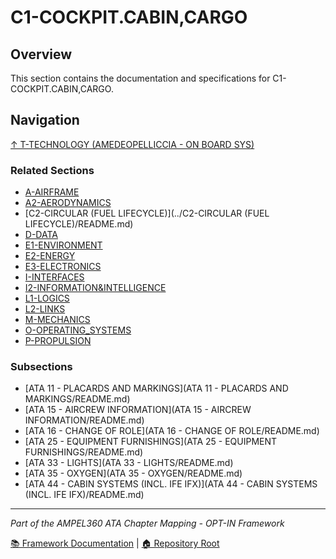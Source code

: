# C1-COCKPIT.CABIN,CARGO

## Overview

This section contains the documentation and specifications for C1-COCKPIT.CABIN,CARGO.

## Navigation

[↑ T-TECHNOLOGY (AMEDEOPELLICCIA - ON BOARD SYS)](../README.md)

### Related Sections

- [A-AIRFRAME](../A-AIRFRAME/README.md)
- [A2-AERODYNAMICS](../A2-AERODYNAMICS/README.md)
- [C2-CIRCULAR (FUEL LIFECYCLE)](../C2-CIRCULAR (FUEL LIFECYCLE)/README.md)
- [D-DATA](../D-DATA/README.md)
- [E1-ENVIRONMENT](../E1-ENVIRONMENT/README.md)
- [E2-ENERGY](../E2-ENERGY/README.md)
- [E3-ELECTRONICS](../E3-ELECTRONICS/README.md)
- [I-INTERFACES](../I-INTERFACES/README.md)
- [I2-INFORMATION&INTELLIGENCE](../I2-INFORMATION&INTELLIGENCE/README.md)
- [L1-LOGICS](../L1-LOGICS/README.md)
- [L2-LINKS](../L2-LINKS/README.md)
- [M-MECHANICS](../M-MECHANICS/README.md)
- [O-OPERATING_SYSTEMS](../O-OPERATING_SYSTEMS/README.md)
- [P-PROPULSION](../P-PROPULSION/README.md)

### Subsections

- [ATA 11 - PLACARDS AND MARKINGS](ATA 11 - PLACARDS AND MARKINGS/README.md)
- [ATA 15 - AIRCREW INFORMATION](ATA 15 - AIRCREW INFORMATION/README.md)
- [ATA 16 - CHANGE OF ROLE](ATA 16 - CHANGE OF ROLE/README.md)
- [ATA 25 - EQUIPMENT FURNISHINGS](ATA 25 - EQUIPMENT FURNISHINGS/README.md)
- [ATA 33 - LIGHTS](ATA 33 - LIGHTS/README.md)
- [ATA 35 - OXYGEN](ATA 35 - OXYGEN/README.md)
- [ATA 44 - CABIN SYSTEMS (INCL. IFE IFX)](ATA 44 - CABIN SYSTEMS (INCL. IFE IFX)/README.md)

---

*Part of the AMPEL360 ATA Chapter Mapping - OPT-IN Framework*

[📚 Framework Documentation](../../README.md) | [🏠 Repository Root](../../../README.md)
